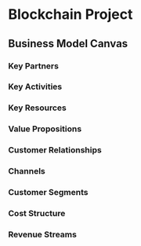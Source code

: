# Blockchain Project

## Business Model Canvas

### Key Partners

### Key Activities

### Key Resources

### Value Propositions

### Customer Relationships

### Channels

### Customer Segments

### Cost Structure

### Revenue Streams
